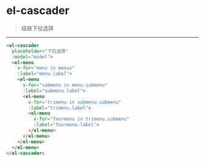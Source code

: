 # el-cascader
> 级联下拉选择

-----------

<el-cascader
  placeholder="下拉选择"
  :model="model">
  <el-menu
    v-for="menu in menus"
    :label="menu.label">
    <el-menu
      v-for="submenu in menu.submenu"
      :label="submenu.label">
      <el-menu
        v-for="trimenu in submenu.submenu"
        :label="trimenu.label">
        <el-menu
          v-for="fourmenu in trimenu.submenu"
          :label="fourmenu.label">
        </el-menu>
      </el-menu>
    </el-menu>
  </el-menu>
</el-cascader>

```html
<el-cascader
  placeholder="下拉选择"
  :model="model">
  <el-menu
    v-for="menu in menus"
    :label="menu.label">
    <el-menu
      v-for="submenu in menu.submenu"
      :label="submenu.label">
      <el-menu
        v-for="trimenu in submenu.submenu"
        :label="trimenu.label">
        <el-menu
          v-for="fourmenu in trimenu.submenu"
          :label="fourmenu.label">
        </el-menu>
      </el-menu>
    </el-menu>
  </el-menu>
</el-cascader>
```
